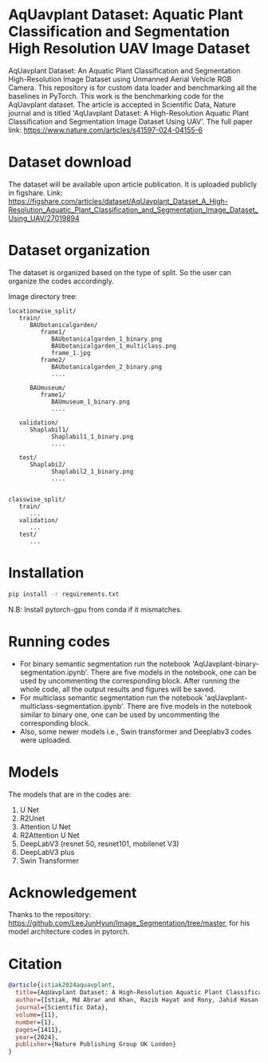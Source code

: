 # AqUavplant Dataset: Aquatic Plant Classification and Segmentation High Resolution UAV Image Dataset
AqUavplant Dataset: An Aquatic Plant Classification and Segmentation High-Resolution Image Dataset using Unmanned Aerial Vehicle RGB Camera. This repository is for custom data loader and benchmarking all the baselines in PyTorch.
This work is the benchmarking code for the AqUavplant dataset. The article is accepted in Scientific Data, Nature journal and is titled 'AqUavplant Dataset: A High-Resolution Aquatic Plant Classification and Segmentation Image Dataset Using UAV'. The full paper link: https://www.nature.com/articles/s41597-024-04155-6

# Dataset download
The dataset will be available upon article publication. It is uploaded publicly in figshare. Link: https://figshare.com/articles/dataset/AqUavplant_Dataset_A_High-Resolution_Aquatic_Plant_Classification_and_Segmentation_Image_Dataset_Using_UAV/27019894

# Dataset organization

The dataset is organized based on the type of split. So the user can organize the codes accordingly.

Image directory tree:
```
locationwise_split/
   train/
      BAUbotanicalgarden/
         frame1/
            BAUbotanicalgarden_1_binary.png
            BAUbotanicalgarden_1_multiclass.png
            frame_1.jpg
         frame2/
            BAUbotanicalgarden_2_binary.png
            ....

      BAUmuseum/
         frame1/
            BAUmuseum_1_binary.png
            ....

   validation/
      Shaplabil1/
            Shaplabil1_1_binary.png
            ....

   test/
      Shaplabi2/
            Shaplabil2_1_binary.png
            ....


classwise_split/
   train/
      ...
   validation/
      ...
   test/
      ...

```

# Installation
   ```bash
   pip install -r requirements.txt
   ``` 
N.B: Install pytorch-gpu from conda if it mismatches.

# Running codes
* For binary semantic segmentation run the notebook 'AqUavplant-binary-segmentation.ipynb'. There are five models in the notebook, one can be used by uncommenting the corresponding block. After running the whole code, all the output results and figures will be saved.
* For multiclass semantic segmentation run the notebook 'aqUavplant-multiclass-segmentation.ipynb'. There are five models in the notebook similar to binary one, one can be used by uncommenting the corresponding block.
* Also, some newer models i.e., Swin transformer and Deeplabv3 codes were uploaded.

# Models 
The models that are in the codes are:
1. U Net
2. R2Unet
3. Attention U Net
4. R2Attention U Net
5. DeepLabV3 (resnet 50, resnet101, mobilenet V3)
6. DeepLabV3 plus
7. Swin Transformer


# Acknowledgement
Thanks to the repository: https://github.com/LeeJunHyun/Image_Segmentation/tree/master, for his model architecture codes in pytorch.

# Citation 
```BibTeX
@article{istiak2024aquavplant,
  title={AqUavplant Dataset: A High-Resolution Aquatic Plant Classification and Segmentation Image Dataset Using UAV},
  author={Istiak, Md Abrar and Khan, Razib Hayat and Rony, Jahid Hasan and Syeed, MM Mahbubul and Ashrafuzzaman, M and Karim, Md Rajaul and Hossain, Md Shakhawat and Uddin, Mohammad Faisal},
  journal={Scientific Data},
  volume={11},
  number={1},
  pages={1411},
  year={2024},
  publisher={Nature Publishing Group UK London}
}
```

